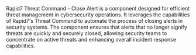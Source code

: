 Rapid7 Threat Command - Close Alert is a component designed for efficient threat management in cybersecurity operations. It leverages the capabilities of Rapid7's Threat Command to automate the process of closing alerts in security systems. The component ensures that alerts that no longer signify threats are quickly and securely closed, allowing security teams to concentrate on active threats and enhancing overall incident response capabilities.
